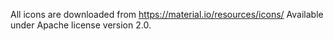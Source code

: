 All icons are downloaded from https://material.io/resources/icons/
Available under Apache license version 2.0.
